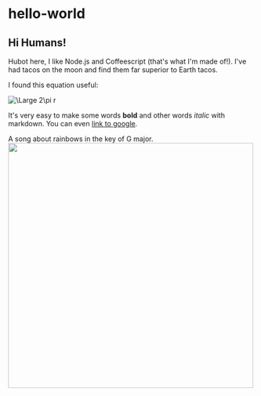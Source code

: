# hello-world

## Hi Humans!

Hubot here, I like Node.js and Coffeescript (that's what I'm made of!).
I've had tacos on the moon and find them far superior to Earth tacos.

I found this equation useful:

<img src="https://latex.codecogs.com/svg.latex?\Large&space;2\pi r" title="\Large 2\pi r" />

It's very easy to make some words **bold** and other words *italic* with markdown. You can even
[link to google](http://google.com).

A song about rainbows in the key of G major. <br>
<img src="https://c.tadst.com/gfx/1200x675/rainbow.jpg?1" width="500" height="500">
